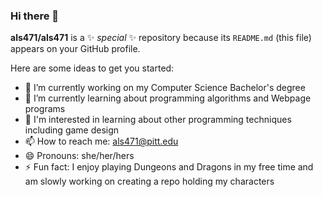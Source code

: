 ### Hi there 👋


**als471/als471** is a ✨ _special_ ✨ repository because its `README.md` (this file) appears on your GitHub profile.

Here are some ideas to get you started:

- 🔭 I’m currently working on my Computer Science Bachelor's degree
- 🌱 I’m currently learning about programming algorithms and Webpage programs
- :notebook: I'm interested in learning about other programming techniques including game design
- 📫 How to reach me: als471@pitt.edu
- 😄 Pronouns: she/her/hers
- ⚡ Fun fact: I enjoy playing Dungeons and Dragons in my free time and am slowly working on creating a repo holding my characters

